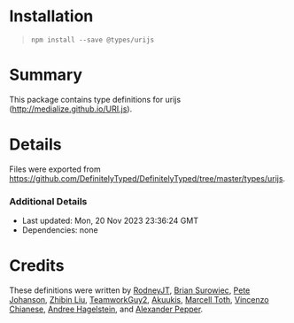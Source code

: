 # Installation
> `npm install --save @types/urijs`

# Summary
This package contains type definitions for urijs (http://medialize.github.io/URI.js).

# Details
Files were exported from https://github.com/DefinitelyTyped/DefinitelyTyped/tree/master/types/urijs.

### Additional Details
 * Last updated: Mon, 20 Nov 2023 23:36:24 GMT
 * Dependencies: none

# Credits
These definitions were written by [RodneyJT](https://github.com/RodneyJT), [Brian Surowiec](https://github.com/xt0rted), [Pete Johanson](https://github.com/petejohanson), [Zhibin Liu](https://github.com/ljqx), [TeamworkGuy2](https://github.com/teamworkguy2), [Akuukis](https://github.com/Akuukis), [Marcell Toth](https://github.com/marcelltoth), [Vincenzo Chianese](https://github.com/XVincentX), [Andree Hagelstein](https://github.com/ahagelstein), and [Alexander Pepper](https://github.com/apepper).
